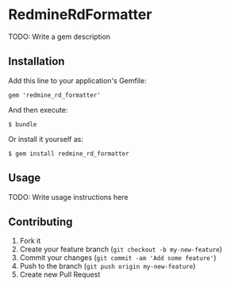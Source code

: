 # RedmineRdFormatter

TODO: Write a gem description

## Installation

Add this line to your application's Gemfile:

    gem 'redmine_rd_formatter'

And then execute:

    $ bundle

Or install it yourself as:

    $ gem install redmine_rd_formatter

## Usage

TODO: Write usage instructions here

## Contributing

1. Fork it
2. Create your feature branch (`git checkout -b my-new-feature`)
3. Commit your changes (`git commit -am 'Add some feature'`)
4. Push to the branch (`git push origin my-new-feature`)
5. Create new Pull Request
